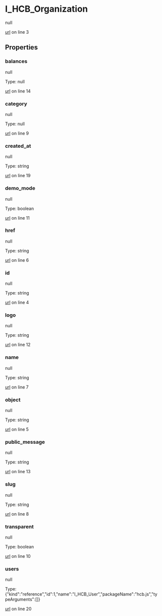 # I_HCB_Organization

null 

[url](https://github.com/devramsean0/hcb.js/blob/4bedef3/src/api_schemas/organization.ts#L3) on line 3  

## Properties
### balances

null 

Type: null  

[url](https://github.com/devramsean0/hcb.js/blob/4bedef3/src/api_schemas/organization.ts#L14) on line 14  

### category

null 

Type: null  

[url](https://github.com/devramsean0/hcb.js/blob/4bedef3/src/api_schemas/organization.ts#L9) on line 9  

### created_at

null 

Type: string  

[url](https://github.com/devramsean0/hcb.js/blob/4bedef3/src/api_schemas/organization.ts#L19) on line 19  

### demo_mode

null 

Type: boolean  

[url](https://github.com/devramsean0/hcb.js/blob/4bedef3/src/api_schemas/organization.ts#L11) on line 11  

### href

null 

Type: string  

[url](https://github.com/devramsean0/hcb.js/blob/4bedef3/src/api_schemas/organization.ts#L6) on line 6  

### id

null 

Type: string  

[url](https://github.com/devramsean0/hcb.js/blob/4bedef3/src/api_schemas/organization.ts#L4) on line 4  

### logo

null 

Type: string  

[url](https://github.com/devramsean0/hcb.js/blob/4bedef3/src/api_schemas/organization.ts#L12) on line 12  

### name

null 

Type: string  

[url](https://github.com/devramsean0/hcb.js/blob/4bedef3/src/api_schemas/organization.ts#L7) on line 7  

### object

null 

Type: string  

[url](https://github.com/devramsean0/hcb.js/blob/4bedef3/src/api_schemas/organization.ts#L5) on line 5  

### public_message

null 

Type: string  

[url](https://github.com/devramsean0/hcb.js/blob/4bedef3/src/api_schemas/organization.ts#L13) on line 13  

### slug

null 

Type: string  

[url](https://github.com/devramsean0/hcb.js/blob/4bedef3/src/api_schemas/organization.ts#L8) on line 8  

### transparent

null 

Type: boolean  

[url](https://github.com/devramsean0/hcb.js/blob/4bedef3/src/api_schemas/organization.ts#L10) on line 10  

### users

null 

Type: {"kind":"reference","id":1,"name":"I_HCB_User","packageName":"hcb.js","typeArguments":[]}  

[url](https://github.com/devramsean0/hcb.js/blob/4bedef3/src/api_schemas/organization.ts#L20) on line 20  
